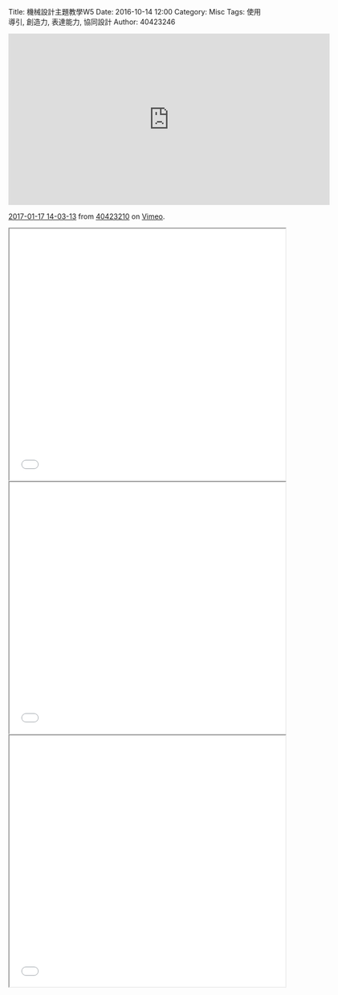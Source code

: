 Title: 機械設計主題教學W5
Date: 2016-10-14 12:00
Category: Misc
Tags: 使用導引, 創造力, 表達能力, 協同設計
Author: 40423246


<iframe src="https://player.vimeo.com/video/199781241" width="640" height="341" frameborder="0" webkitallowfullscreen mozallowfullscreen allowfullscreen></iframe>
<p><a href="https://vimeo.com/199781241">2017-01-17 14-03-13</a> from <a href="https://vimeo.com/user61434176">40423210</a> on <a href="https://vimeo.com">Vimeo</a>.</p>

<iframe src="./../data/w17.html" width="550"  height="500"/></iframe>

<iframe src="./../data/w18.html" width="550"  height="500"/></iframe>

<iframe src="./../data/w19.html" width="550"  height="500"/></iframe>

